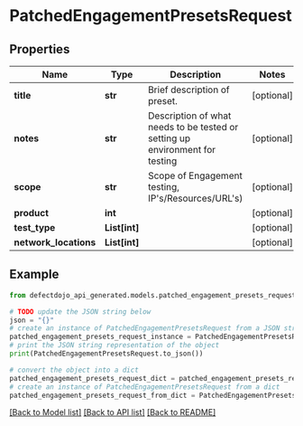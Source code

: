 # PatchedEngagementPresetsRequest


## Properties

Name | Type | Description | Notes
------------ | ------------- | ------------- | -------------
**title** | **str** | Brief description of preset. | [optional] 
**notes** | **str** | Description of what needs to be tested or setting up environment for testing | [optional] 
**scope** | **str** | Scope of Engagement testing, IP&#39;s/Resources/URL&#39;s) | [optional] 
**product** | **int** |  | [optional] 
**test_type** | **List[int]** |  | [optional] 
**network_locations** | **List[int]** |  | [optional] 

## Example

```python
from defectdojo_api_generated.models.patched_engagement_presets_request import PatchedEngagementPresetsRequest

# TODO update the JSON string below
json = "{}"
# create an instance of PatchedEngagementPresetsRequest from a JSON string
patched_engagement_presets_request_instance = PatchedEngagementPresetsRequest.from_json(json)
# print the JSON string representation of the object
print(PatchedEngagementPresetsRequest.to_json())

# convert the object into a dict
patched_engagement_presets_request_dict = patched_engagement_presets_request_instance.to_dict()
# create an instance of PatchedEngagementPresetsRequest from a dict
patched_engagement_presets_request_from_dict = PatchedEngagementPresetsRequest.from_dict(patched_engagement_presets_request_dict)
```
[[Back to Model list]](../README.md#documentation-for-models) [[Back to API list]](../README.md#documentation-for-api-endpoints) [[Back to README]](../README.md)


